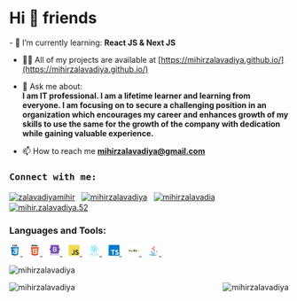 <h1>Hi 👋 friends</h1>
- 🌱 I’m currently learning: <b>React JS & Next JS</b>

- 👨‍💻 All of my projects are available at [https://mihirzalavadiya.github.io/](https://mihirzalavadiya.github.io/)

- 💬 Ask me about: <br /><b>I am IT professional. I am a lifetime learner and learning from everyone. I am focusing on to secure a challenging position in an organization which encourages my career and enhances growth of my skills to use the same for the growth of the company with dedication while gaining valuable experience.</b>

- 📫 How to reach me **mihirzalavadiya@gmail.com**

<h3 align="left" style="font-family: 'Space Mono', monospace;">Connect with me:</h3>
<p align="left">
<a href="https://twitter.com/zalavadiyamihir" target="blank"><img align="center" src="https://raw.githubusercontent.com/rahuldkjain/github-profile-readme-generator/master/src/images/icons/Social/twitter.svg" alt="zalavadiyamihir" height="20" width="20" /></a>&nbsp;&nbsp;
<a href="https://linkedin.com/in/mihirzalavadiya" target="blank"><img align="center" src="https://raw.githubusercontent.com/rahuldkjain/github-profile-readme-generator/master/src/images/icons/Social/linked-in-alt.svg" alt="mihirzalavadiya" height="20" width="20" /></a>&nbsp;&nbsp;
<a href="https://instagram.com/mihirzalavadia" target="blank"><img align="center" src="https://raw.githubusercontent.com/rahuldkjain/github-profile-readme-generator/master/src/images/icons/Social/instagram.svg" alt="mihirzalavadia" height="20" width="20" /></a>&nbsp;&nbsp;
<a href="https://fb.com/mihir.zalavadiya.52" target="blank"><img align="center" src="https://raw.githubusercontent.com/rahuldkjain/github-profile-readme-generator/master/src/images/icons/Social/facebook.svg" alt="mihir.zalavadiya.52" height="20" width="20" /></a>
</p>

<h3 align="left">Languages and Tools:</h3>
<p align="left"> 
<a href="https://www.w3schools.com/css/" target="_blank" rel="noreferrer"> <img src="https://raw.githubusercontent.com/devicons/devicon/master/icons/css3/css3-original-wordmark.svg" alt="css3" width="20" height="20"/> </a> &nbsp;&nbsp;
<a href="https://www.w3.org/html/" target="_blank" rel="noreferrer"> <img src="https://raw.githubusercontent.com/devicons/devicon/master/icons/html5/html5-original-wordmark.svg" alt="html5" width="20" height="20"/> </a> &nbsp;&nbsp;
<a href="https://getbootstrap.com" target="_blank" rel="noreferrer"> <img src="https://raw.githubusercontent.com/devicons/devicon/master/icons/bootstrap/bootstrap-plain-wordmark.svg" alt="bootstrap" width="20" height="20"/> </a> &nbsp;&nbsp;
<a href="https://developer.mozilla.org/en-US/docs/Web/JavaScript" target="_blank" rel="noreferrer"> <img src="https://raw.githubusercontent.com/devicons/devicon/master/icons/javascript/javascript-original.svg" alt="javascript" width="20" height="20"/> </a> &nbsp;&nbsp;
<a href="https://reactjs.org/" target="_blank" rel="noreferrer"> <img src="https://raw.githubusercontent.com/devicons/devicon/master/icons/react/react-original-wordmark.svg" alt="react" width="20" height="20"/> </a> &nbsp;&nbsp;
<a href="https://www.typescriptlang.org/" target="_blank" rel="noreferrer"> <img src="https://raw.githubusercontent.com/devicons/devicon/master/icons/typescript/typescript-original.svg" alt="typescript" width="20" height="20"/> </a>&nbsp;&nbsp; 
<a href="https://nodejs.org" target="_blank" rel="noreferrer"> <img src="https://raw.githubusercontent.com/devicons/devicon/master/icons/nodejs/nodejs-original-wordmark.svg" alt="nodejs" width="20" height="20"/> </a> &nbsp;&nbsp;
<a href="https://www.java.com" target="_blank" rel="noreferrer"> <img src="https://raw.githubusercontent.com/devicons/devicon/master/icons/java/java-original.svg" alt="java" width="20" height="20"/> </a> &nbsp;&nbsp;
</p>

<p>
<span>&nbsp;<img align="left" src="https://github-readme-stats.vercel.app/api?username=mihirzalavadiya&show_icons=true&locale=en" alt="mihirzalavadiya" /></span>

<span><img align="right" src="https://github-readme-streak-stats.herokuapp.com/?user=mihirzalavadiya&" alt="mihirzalavadiya" /></span>

<p><img align="left" src="https://github-readme-stats.vercel.app/api/top-langs?username=mihirzalavadiya&show_icons=true&locale=en&layout=compact" alt="mihirzalavadiya" /></p>
</p>


<!--
**mihirzalavadiya/mihirzalavadiya** is a ✨ _special_ ✨ repository because its `README.md` (this file) appears on your GitHub profile.

Here are some ideas to get you started:

- 🔭 I’m currently working on ...
- 🌱 I’m currently learning ...
- 👯 I’m looking to collaborate on ...
- 🤔 I’m looking for help with ...
- 💬 Ask me about ...
- 📫 How to reach me: ...
- 😄 Pronouns: ...
- ⚡ Fun fact: ...
-->
